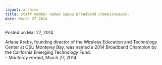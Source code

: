 ```yaml
---
layout: archive
title: Staff member named &apos;Broadband Champion&apos;
date: March 27 2014
---
```





<span class="date">Posted on Mar 27, 2014    </span>
<p>Arlene Krebs, founding director of the Wireless Education and
Technology Center at CSU Monterey Bay, was named a 2014 Broadband
Champion by the California Emerging Technology Fund.<br>
&#x2013; <em>Monterey Herald</em>, March 27, 2014</br></p>





